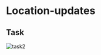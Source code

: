 # Location-updates

## Task
![task2](https://user-images.githubusercontent.com/49322171/134978889-90d50bb2-63ec-40d4-81a8-9602dc3c5c31.PNG)
